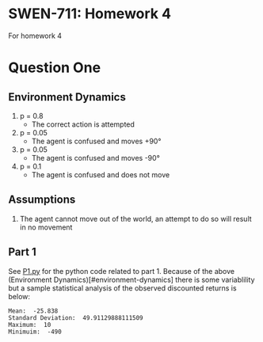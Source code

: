 # SWEN-711: Homework 4
For homework 4

# Question One
## Environment Dynamics
1. p = 0.8
    * The correct action is attempted
1. p = 0.05
    * The agent is confused and moves +90&deg;
1. p = 0.05
    * The agent is confused and moves -90&deg;
1. p = 0.1
    * The agent is confused and does not move

## Assumptions
1. The agent cannot move out of the world, an attempt to do so will result in no movement

## Part 1
See [P1.py](src/P1.py) for the python code related to part 1. Because of the above (Environment Dynamics)[#environment-dynamics] there is some variablility but a sample statistical analysis of the observed discounted returns is below:
```
Mean:  -25.838
Standard Deviation:  49.91129888111509
Maximum:  10
Minimuim:  -490
```
